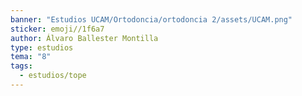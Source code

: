 ```yaml
---
banner: "Estudios UCAM/Ortodoncia/ortodoncia 2/assets/UCAM.png"
sticker: emoji//1f6a7
author: Álvaro Ballester Montilla
type: estudios
tema: "8"
tags:
  - estudios/tope
---
```

